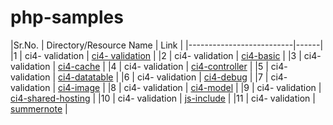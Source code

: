 # php-samples

|Sr.No. | Directory/Resource Name | Link |
|--------------------------|------|
|1 | ci4- validation       | [ci4- validation](https://github.com/azhar-chaudhari/php-samples/tree/main/ci4-%20validation) |
|2 | ci4- validation       | [ci4-basic](https://github.com/azhar-chaudhari/php-samples/tree/main/ci4-basic) |
|3 | ci4- validation       | [ci4-cache](https://github.com/azhar-chaudhari/php-samples/tree/main/ci4-cache) |
|4 | ci4- validation       | [ci4-controller](https://github.com/azhar-chaudhari/php-samples/tree/main/ci4-controller) |
|5 | ci4- validation       | [ci4-datatable](https://github.com/azhar-chaudhari/php-samples/tree/main/ci4-datatable) |
|6 | ci4- validation       | [ci4-debug](https://github.com/azhar-chaudhari/php-samples/tree/main/ci4-debug) |
|7 | ci4- validation       | [ci4-image](https://github.com/azhar-chaudhari/php-samples/tree/main/ci4-image) |
|8 | ci4- validation       | [ci4-model](https://github.com/azhar-chaudhari/php-samples/tree/main/ci4-model) |
|9 | ci4- validation       | [ci4-shared-hosting](https://github.com/azhar-chaudhari/php-samples/tree/main/ci4-shared-hosting) |
|10 | ci4- validation       | [js-include](https://github.com/azhar-chaudhari/php-samples/tree/main/js-include) |
|11 | ci4- validation       | [summernote](https://github.com/azhar-chaudhari/php-samples/tree/main/summernote) |